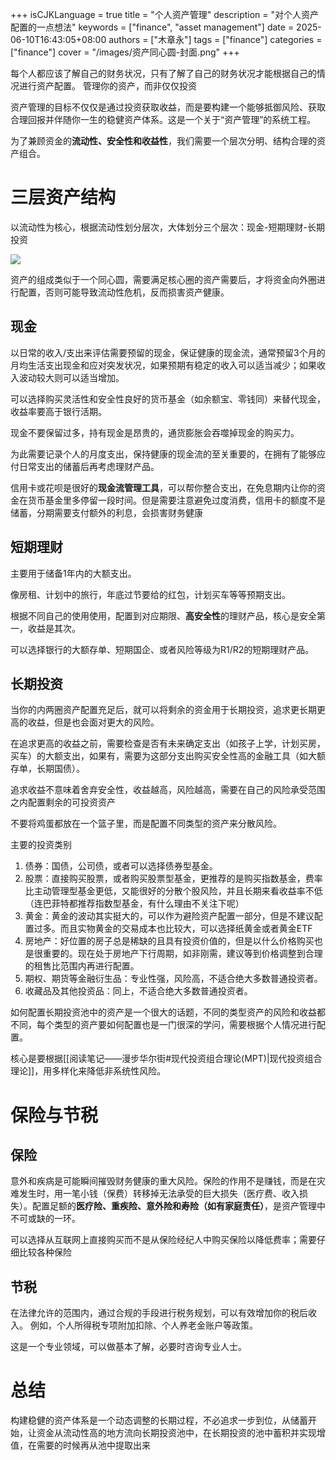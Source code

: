 +++
isCJKLanguage = true
title = "个人资产管理"
description = "对个人资产配置的一点想法"
keywords = ["finance", "asset management"]
date = 2025-06-10T16:43:05+08:00
authors = ["木章永"]
tags = ["finance"]
categories = ["finance"]
cover = "/images/资产同心圆-封面.png"
+++

每个人都应该了解自己的财务状况，只有了解了自己的财务状况才能根据自己的情况进行资产配置。
管理你的资产，而非仅仅投资

资产管理的目标不仅仅是通过投资获取收益，而是要构建一个能够抵御风险、获取合理回报并伴随你一生的稳健资产体系。这是一个关于“资产管理”的系统工程。

为了兼顾资金的**流动性、安全性和收益性**，我们需要一个层次分明、结构合理的资产组合。

# 三层资产结构
以流动性为核心，根据流动性划分层次，大体划分三个层次：现金-短期理财-长期投资

![](/images/资产配置同心圆.png)

资产的组成类似于一个同心圆，需要满足核心圈的资产需要后，才将资金向外圈进行配置，否则可能导致流动性危机，反而损害资产健康。

## 现金
以日常的收入/支出来评估需要预留的现金，保证健康的现金流，通常预留3个月的月均生活支出现金和应对突发状况，如果预期有稳定的收入可以适当减少；如果收入波动较大则可以适当增加。

可以选择购买灵活性和安全性良好的货币基金（如余额宝、零钱同）来替代现金，收益率要高于银行活期。

现金不要保留过多，持有现金是昂贵的，通货膨胀会吞噬掉现金的购买力。

为此需要记录个人的月度支出，保持健康的现金流的至关重要的，在拥有了能够应付日常支出的储蓄后再考虑理财产品。

信用卡或花呗是很好的**现金流管理工具**，可以帮你整合支出，在免息期内让你的资金在货币基金里多停留一段时间。但是需要注意避免过度消费，信用卡的额度不是储蓄，分期需要支付额外的利息，会损害财务健康


## 短期理财
主要用于储备1年内的大额支出。

像房租、计划中的旅行，年底过节要给的红包，计划买车等等预期支出。

根据不同自己的使用使用，配置到对应期限、**高安全性**的理财产品，核心是安全第一，收益是其次。

可以选择银行的大额存单、短期国企、或者风险等级为R1/R2的短期理财产品。

## 长期投资
当你的内两圈资产配置充足后，就可以将剩余的资金用于长期投资，追求更长期更高的收益，但是也会面对更大的风险。

在追求更高的收益之前，需要检查是否有未来确定支出（如孩子上学，计划买房，买车）的大额支出，如果有，需要为这部分支出购买安全性高的金融工具（如大额存单，长期国债）。

追求收益不意味着舍弃安全性，收益越高，风险越高，需要在自己的风险承受范围之内配置剩余的可投资资产

不要将鸡蛋都放在一个篮子里，而是配置不同类型的资产来分散风险。

主要的投资类别
1. 债券：国债，公司债，或者可以选择债券型基金。
2. 股票：直接购买股票，或者购买股票型基金，更推荐的是购买指数基金，费率比主动管理型基金更低，又能很好的分散个股风险，并且长期来看收益率不低（连巴菲特都推荐指数型基金，有什么理由不关注下呢）
3. 黄金：黄金的波动其实挺大的，可以作为避险资产配置一部分，但是不建议配置过多。而且实物黄金的交易成本也比较大，可以选择纸黄金或者黄金ETF
4. 房地产：好位置的房子总是稀缺的且具有投资价值的，但是以什么价格购买也是很重要的。现在处于房地产下行周期，如非刚需，建议等到价格调整到合理的租售比范围内再进行配置。
5. 期权、期货等金融衍生品：专业性强，风险高，不适合绝大多数普通投资者。
6. 收藏品及其他投资品：同上，不适合绝大多数普通投资者。

如何配置长期投资池中的资产是一个很大的话题，不同的类型资产的风险和收益都不同，每个类型的资产要如何配置也是一门很深的学问，需要根据个人情况进行配置。

核心是要根据[[阅读笔记——漫步华尔街#现代投资组合理论(MPT)|现代投资组合理论]]，用多样化来降低非系统性风险。

# 保险与节税
## 保险

意外和疾病是可能瞬间摧毁财务健康的重大风险。保险的作用不是赚钱，而是在灾难发生时，用一笔小钱（保费）转移掉无法承受的巨大损失（医疗费、收入损失）。配置足额的**医疗险、重疾险、意外险和寿险（如有家庭责任）**，是资产管理中不可或缺的一环。

可以选择从互联网上直接购买而不是从保险经纪人中购买保险以降低费率；需要仔细比较各种保险

## 节税

在法律允许的范围内，通过合规的手段进行税务规划，可以有效增加你的税后收入。
例如，个人所得税专项附加扣除、个人养老金账户等政策。

这是一个专业领域，可以做基本了解，必要时咨询专业人士。

# 总结
构建稳健的资产体系是一个动态调整的长期过程，不必追求一步到位，从储蓄开始，让资金从流动性高的地方流向长期投资池中，在长期投资的池中蓄积并实现增值，在需要的时候再从池中提取出来